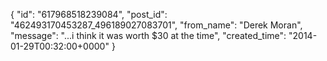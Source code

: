  {
   "id": "617968518239084",
   "post_id": "462493170453287_496189027083701",
   "from_name": "Derek Moran",
   "message": "...i think it was worth $30 at the time",
   "created_time": "2014-01-29T00:32:00+0000"
 }
